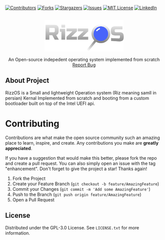 <a name="readme-top"></a>

[![Contributors][contributors-shield]][contributors-url]
[![Forks][forks-shield]][forks-url]
[![Stargazers][stars-shield]][stars-url]
[![Issues][issues-shield]][issues-url]
[![MIT License][license-shield]][license-url]
[![LinkedIn][linkedin-shield]][linkedin-url]

<!-- PROJECT LOGO -->
<br />
<div align="center">
  <a href="https://github.com/mahanfr/Rizzos">
    <img src="public/Rizzos.png" alt="Rizzos - Operating system" height="100">
  </a>

  <br />
  <p align="center">
    An Open-source indepedent operating system implemented from scratch
    <br />
    <a href="https://github.com/mahanfr/nemet/issues">Report Bug</a>
  </p>
</div>

## About Project
RizzOS is a Small and lightweight Operation system (Riz meaning samll in persian) Kernal Implemented from scratch and booting from a custom bootloader built on top of the Intel UEFI api.

# Contributing
Contributions are what make the open source community such an amazing place to learn, inspire, and create. Any contributions you make are **greatly appreciated**.

If you have a suggestion that would make this better, please fork the repo and create a pull request. You can also simply open an issue with the tag "enhancement".
Don't forget to give the project a star! Thanks again!

1. Fork the Project
2. Create your Feature Branch (`git checkout -b feature/AmazingFeature`)
3. Commit your Changes (`git commit -m 'Add some AmazingFeature'`)
4. Push to the Branch (`git push origin feature/AmazingFeature`)
5. Open a Pull Request

## License

Distributed under the GPL-3.0 License. See `LICENSE.txt` for more information.


[contributors-shield]: https://img.shields.io/github/contributors/mahanfr/Rizzos.svg?style=for-the-badge
[contributors-url]: https://github.com/mahanfr/Rizzos/graphs/contributors
[forks-shield]: https://img.shields.io/github/forks/mahanfr/Rizzos.svg?style=for-the-badge
[forks-url]: https://github.com/mahanfr/Rizzos/network/members
[stars-shield]: https://img.shields.io/github/stars/mahanfr/Rizzos.svg?style=for-the-badge
[stars-url]: https://github.com/mahanfr/Rizzos/stargazers
[issues-shield]: https://img.shields.io/github/issues/mahanfr/Rizzos.svg?style=for-the-badge
[issues-url]: https://github.com/mahanfr/Rizzos/issues
[license-shield]: https://img.shields.io/github/license/mahanfr/Rizzos.svg?style=for-the-badge
[license-url]: https://github.com/mahanfr/Rizzos/blob/master/LICENSE.txt
[linkedin-shield]: https://img.shields.io/badge/-LinkedIn-black.svg?style=for-the-badge&logo=linkedin&colorB=555
[linkedin-url]: https://linkedin.com/in/mahanfarzaneh
[product-screenshot]: assets/nemet.png
